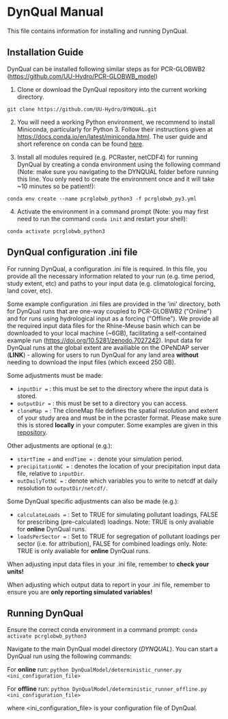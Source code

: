 # DynQual Manual 

This file contains information for installing and running DynQual.


## Installation Guide

DynQual can be installed following similar steps as for PCR-GLOBWB2 (https://github.com/UU-Hydro/PCR-GLOBWB_model)

1. Clone or download the DynQual repository into the current working directory.

`git clone https://github.com/UU-Hydro/DYNQUAL.git`

2. You will need a working Python environment, we recommend to install Miniconda, particularly for Python 3. Follow their instructions given at https://docs.conda.io/en/latest/miniconda.html. The user guide and short reference on conda can be found [here](https://docs.conda.io/projects/conda/en/latest/user-guide/cheatsheet.html).

3. Install all modules required (e.g. PCRaster, netCDF4) for running DynQual by creating a conda environment using the following command (Note: make sure you navigating to the DYNQUAL folder before running this line. You only need to create the environment once and it will take ~10 minutes so be patient!):

`conda env create --name pcrglobwb_python3 -f pcrglobwb_py3.yml`

4. Activate the environment in a command prompt (Note: you may first need to run the command `conda init` and restart your shell):

`conda activate pcrglobwb_python3`


## DynQual configuration .ini file

For running DynQual, a configuration .ini file is required. In this file, you provide all the necessary information related to your run (e.g. time period, study extent, etc) and paths to your input data (e.g. climatological forcing, land cover, etc).

Some example configuration .ini files are provided in the 'ini' directory, both for DynQual runs that are one-way coupled to PCR-GLOBWB2 ("Online") and for runs using hydrological input as a forcing ("Offline"). We provide all the required input data files for the Rhine-Meuse basin which can be downloaded to your local machine (~6GB), facilitating a self-contained example run (https://doi.org/10.5281/zenodo.7027242). Input data for DynQual runs at the global extent are availiable on the OPeNDAP server (**LINK**) - allowing for users to run DynQual for any land area **without** needing to download the input files (which exceed 250 GB).     

Some adjustments must be made:
- `inputDir =`  : this must be set to the directory where the input data is stored.
- `outputDir =` : this must be set to a directory you can access.
- `cloneMap =`  : The cloneMap file defines the spatial resolution and extent of your study area and must be in the pcraster format. Please make sure this is stored **locally** in your computer. Some examples are given in this [repository](https://github.com/UU-Hydro/PCR-GLOBWB_model/blob/master/clone_landmask_maps/clone_landmask_examples.zip). 

Other adjustments are optional (e.g.):
- `startTime =` and `endTime =` : denote your simulation period.
- `precipitationNC =` : denotes the location of your precipitation input data file, relative to `inputDir`.
- `outDailyTotNC =` : denote which variables you to write to netcdf at daily resolution to `outputDir/netcdf/`. 

Some DynQual specific adjustments can also be made (e.g.):
- `calculateLoads =` : Set to TRUE for simulating pollutant loadings, FALSE for prescribing (pre-calculated) loadings. Note: TRUE is only avaliable for **online** DynQual runs.
- `loadsPerSector =` : Set to TRUE for segregation of pollutant loadings per sector (i.e. for attribution), FALSE for combined loadings only. Note: TRUE is only avaliable for **online** DynQual runs.


When adjusting input data files in your .ini file, remember to **check your units!**

When adjusting which output data to report in your .ini file, remember to ensure you are **only reporting simulated variables!** 


## Running DynQual

Ensure the correct conda environment in a command prompt: `conda activate pcrglobwb_python3`

Navigate to the main DynQual model directory (*DYNQUAL*). You can start a DynQual run using the following commands:

For **online** run: `python DynQualModel/deterministic_runner.py <ini_configuration_file>`

For **offline** run: `python DynQualModel/deterministic_runner_offline.py <ini_configuration_file>`

where <ini_configuration_file> is your configuration file of DynQual.
